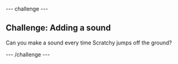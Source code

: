 \--- challenge \---

## Challenge: Adding a sound

Can you make a sound every time Scratchy jumps off the ground?

\--- /challenge \---